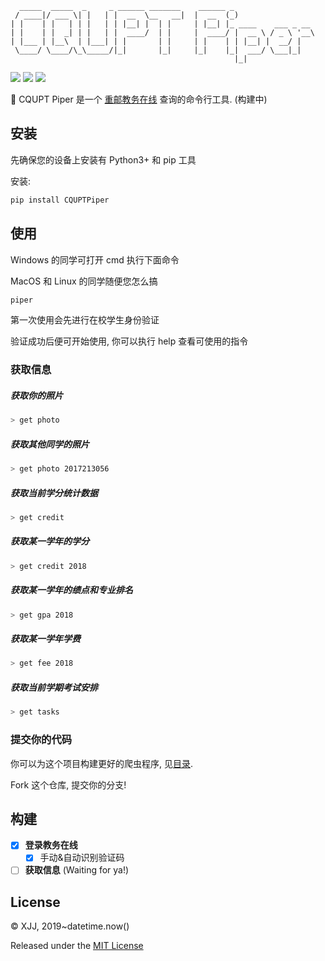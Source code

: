 ```
  _____  _____  _     _ ______ _______    ______ _
 / ____|/ ___ \| |   | |  __  \__   __|  |  __  (_)
| |    | |   | | |   | | |__| |  | |     | |__| |_ ____    ___ _ __
| |    | |  _| | |   | |  ____/  | |     |  ____/ |  __ \ / _ \ '__\
| |___ | |__\  | |___| | |       | |     | |    | | |__| |  __/ |
 \____/ \____/\_\_____/|_|       |_|     |_|    |_|  ___/ \___|_|
                                                  |_|
```

![](https://img.shields.io/badge/build-passing-brightgreen) ![](https://img.shields.io/badge/license-MIT-blue) ![](https://img.shields.io/badge/Python-3%2B-yellowgreen)

🤯 CQUPT Piper 是一个 [重邮教务在线](jwzx.cqupt.edu.cn) 查询的命令行工具. (构建中)

## 安装

先确保您的设备上安装有 Python3+ 和 pip 工具

安装:

```bash
pip install CQUPTPiper
```

## 使用

Windows 的同学可打开 cmd 执行下面命令

MacOS 和 Linux 的同学随便您怎么搞

```bash
piper
```

第一次使用会先进行在校学生身份验证

验证成功后便可开始使用, 你可以执行 help 查看可使用的指令

### 获取信息

##### 获取你的照片

```bash
> get photo
```

##### 获取其他同学的照片

```bash
> get photo 2017213056
```

##### 获取当前学分统计数据

```bash
> get credit
```

##### 获取某一学年的学分

```bash
> get credit 2018
```

##### 获取某一学年的绩点和专业排名

```bash
> get gpa 2018
```

##### 获取某一学年学费

```bash
> get fee 2018
```

##### 获取当前学期考试安排

```bash
> get tasks
```



### 提交你的代码

你可以为这个项目构建更好的爬虫程序, 见[目录](https://github.com/Mivinci/cqupt-piper/tree/master/CQUPTPiper/crawlers).

Fork 这个仓库, 提交你的分支!

## 构建

- [x] **登录教务在线**
    - [x] 手动&自动识别验证码

- [ ] **获取信息** (Waiting for ya!)

## License

© XJJ, 2019~datetime.now()

Released under the [MIT License](https://github.com/Mivinci/cqupt-piper/blob/master/LICENSE)